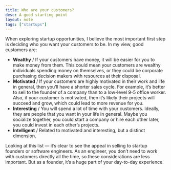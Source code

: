 ```yaml
---
title: Who are your customers?
desc: A good starting point
layout: note
tags: ["startups"]
---
```


When exploring startup opportunities, I believe the most important first step is deciding who you want your customers to be. In my view, good customers are:

- **Wealthy** / If your customers have money, it will be easier for you to make money from them. This could mean your customers are wealthy individuals spending money on themselves, or they could be corporate purchasing decision makers with resources at their disposal.
- **Motivated** / If your customers are highly motivated in their work and life in general, then you’ll have a shorter sales cycle. For example, it’s better to sell to the founder of a company than to a low-level 9-5 office worker. Also, if your customer is motivated, then it’s likely their projects will succeed and grow, which could lead to more revenue for you.
- **Interesting** / You will spend a lot of time with your customers. Ideally, they are people that you want in your life in general. Maybe you socialize together, you could start a company or hire each other later, you could invest in each other’s projects.
- **Intelligent** / Related to motivated and interesting, but a distinct dimension.

Looking at this list — it’s clear to see the appeal in selling to startup founders or software engineers. As an engineer, you don’t need to work with customers directly all the time, so these considerations are less important. But as a founder, it’s a huge part of your day-to-day experience.
